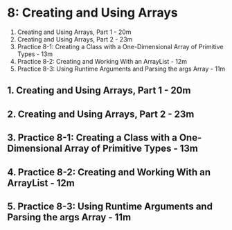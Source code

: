 # 8: Creating and Using Arrays

1. Creating and Using Arrays, Part 1 - 20m
2. Creating and Using Arrays, Part 2 - 23m
3. Practice 8-1: Creating a Class with a One-Dimensional Array of Primitive Types - 13m
4. Practice 8-2: Creating and Working With an ArrayList - 12m
5. Practice 8-3: Using Runtime Arguments and Parsing the args Array - 11m

## 1. Creating and Using Arrays, Part 1 - 20m
## 2. Creating and Using Arrays, Part 2 - 23m
## 3. Practice 8-1: Creating a Class with a One-Dimensional Array of Primitive Types - 13m
## 4. Practice 8-2: Creating and Working With an ArrayList - 12m
## 5. Practice 8-3: Using Runtime Arguments and Parsing the args Array - 11m
